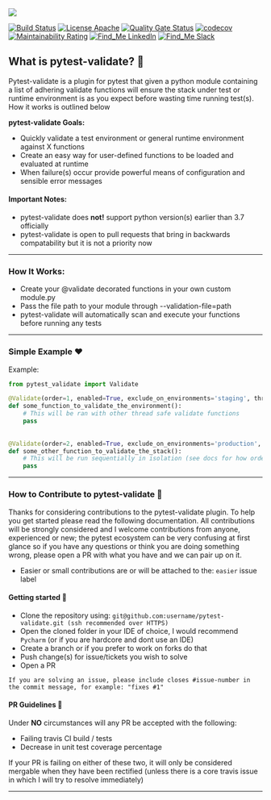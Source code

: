 <kbd>
  <img src="https://github.com/symonk/pytest-validate/blob/master/.github/.images/pytest_validate.png">
</kbd>
  <p></p>

[![Build Status](https://api.travis-ci.org/symonk/pytest-validate.svg?branch=master)](https://travis-ci.org/symonk/pytest-validate)
[![License Apache](https://img.shields.io/badge/license-Apache%202-brightgreen.svg)](https://github.com/symonk/pytest-validate/blob/master/LICENSE)
[![Quality Gate Status](https://sonarcloud.io/api/project_badges/measure?project=symonk_pytest-validate&metric=alert_status)](https://sonarcloud.io/dashboard?id=symonk_pytest-validate)
[![codecov](https://codecov.io/gh/symonk/pytest-validate/branch/master/graph/badge.svg)](https://codecov.io/gh/symonk/pytest-validate)
[![Maintainability Rating](https://sonarcloud.io/api/project_badges/measure?project=symonk_pytest-validate&metric=sqale_rating)](https://sonarcloud.io/dashboard?id=symonk_pytest-validate)
[![Find_Me LinkedIn](https://img.shields.io/badge/Find_Me-LinkedIn-brightgreen.svg)](https://www.linkedin.com/in/simonk09/)
[![Find_Me Slack](https://img.shields.io/badge/Find_Me-Slack-brightgreen.svg)](https://testersio.slack.com)

## What is pytest-validate? :flags:
Pytest-validate is a plugin for pytest that given a python module containing a list of adhering validate functions will
ensure the stack under test or runtime environment is as you expect before wasting time running test(s).  How it works is
outlined below

**pytest-validate Goals:**
 - Quickly validate a test environment or general runtime environment against X functions
 - Create an easy way for user-defined functions to be loaded and evaluated at runtime
 - When failure(s) occur provide powerful means of configuration and sensible error messages

#### Important Notes:
 - pytest-validate does **not!** support python version(s) earlier than 3.7 officially
 - pytest-validate is open to pull requests that bring in backwards compatability but it is not a priority now


 ---

 ### How It Works:
  - Create your @validate decorated functions in your own custom module.py
  - Pass the file path to your module through --validation-file=path
  - pytest-validate will automatically scan and execute your functions before running any tests

---

### Simple Example :hearts:
Example:

```python
from pytest_validate import Validate

@Validate(order=1, enabled=True, exclude_on_environments='staging', thread_safe=True)
def some_function_to_validate_the_environment():
    # This will be ran with other thread safe validate functions
    pass
    
    
@Validate(order=2, enabled=True, exclude_on_environments='production', thread_safe=False)
def some_other_function_to_validate_the_stack():
    # This will be run sequentially in isolation (see docs for how order= works with thread_safe=False
    pass
```

---

### How to Contribute to pytest-validate :rocket:
Thanks for considering contributions to the pytest-validate plugin.  To help you get started please read the following documentation.  All contributions will be strongly considered and I welcome contributions from anyone, experienced or new; the pytest ecosystem can be very confusing at first glance so if you have any questions or think you are doing something wrong, please open a PR with what you have and we can pair up on it.

 - Easier or small contributions are or will be attached to the: `easier` issue label

#### Getting started :rocket:

- Clone the repository using: `git@github.com:username/pytest-validate.git (ssh recommended over HTTPS)`
- Open the cloned folder in your IDE of choice, I would recommend `Pycharm` (or if you are hardcore and dont use an IDE)
- Create a branch or if you prefer to work on forks do that
- Push change(s) for issue/tickets you wish to solve
- Open a PR

`If you are solving an issue, please include closes #issue-number in the commit message, for example: "fixes #1"`

#### PR Guidelines :rocket:
Under **NO** circumstances will any PR be accepted with the following:

- Failing travis CI build / tests
- Decrease in unit test coverage percentage

If your PR is failing on either of these two, it will only be considered mergable when they have been rectified (unless there is a core travis issue in which I will try to resolve immediately)

---
